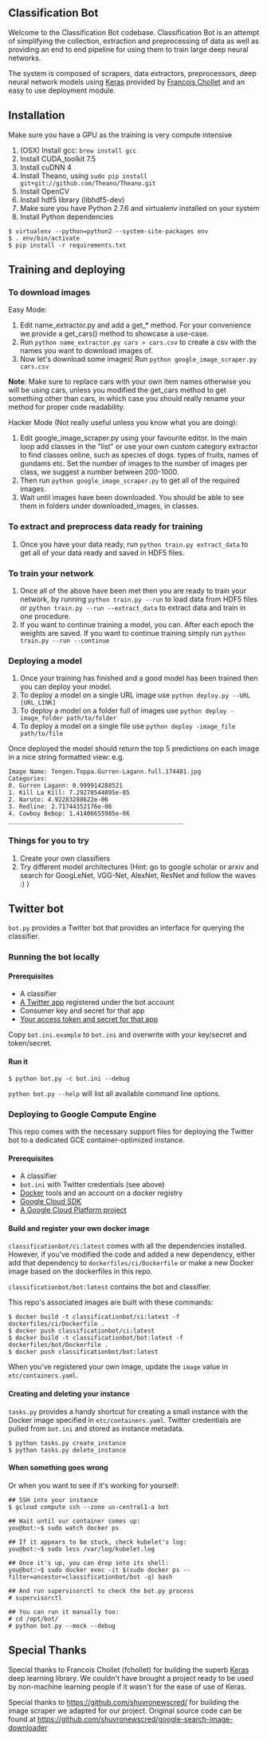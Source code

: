 Classification Bot
------------------
Welcome to the Classification Bot codebase. Classification Bot is an attempt of simplifying the collection, extraction and preprocessing of data as well as providing an end to end pipeline for using them to train large deep neural networks.

The system is composed of scrapers, data extractors, preprocessors, deep neural network models using [Keras](https://github.com/fchollet/keras) provided by [Francois Chollet](https://github.com/fchollet) and an easy to use deployment module.

## Installation
Make sure you have a GPU as the training is very compute intensive

1. (OSX) Install gcc: `brew install gcc`
2. Install CUDA_toolkit 7.5
3. Install cuDNN 4
4. Install Theano, using `sudo pip install git+git://github.com/Theano/Theano.git`
5. Install OpenCV
6. Install hdf5 library (libhdf5-dev)
7. Make sure you have Python 2.7.6 and virtualenv installed on your system
8. Install Python dependencies

```
$ virtualenv --python=python2 --system-site-packages env
$ . env/bin/activate
$ pip install -r requirements.txt
```

## Training and deploying

### To download images

Easy Mode:

1. Edit name_extractor.py and add a get_* method. For your convenience we provide a get_cars() method to showcase a use-case.
2. Run `python name_extractor.py cars > cars.csv` to create a csv with the names you want to download images of.
3. Now let's download some images! Run `python google_image_scraper.py cars.csv`

  **Note**: Make sure to replace cars with your own item names otherwise you will be using cars, unless you modified the get_cars method to get something other than cars, in which case you should really rename your method for proper code readability.

Hacker Mode (Not really useful unless you know what you are doing):

1. Edit google_image_scraper.py using your favourite editor. In the main loop add classes in the "list" or use your own custom category extractor to find classes online, such as species of dogs.
types of fruits, names of gundams etc. Set the number of images to the number of images per class, we suggest a number between 200-1000.
2. Then run `python google_image_scraper.py` to get all of the required images.
3. Wait until images have been downloaded. You should be able to see them in folders under downloaded_images, in classes.

### To extract and preprocess data ready for training

1. Once you have your data ready, run `python train.py extract_data` to get all of your data ready and saved in HDF5 files.

### To train your network

1. Once all of the above have been met then you are ready to train your network, by running `python train.py --run` to load data from HDF5 files or `python train.py --run --extract_data` to extract data and train in one procedure.
2. If you want to continue training a model, you can. After each epoch the weights are saved. If you want to continue training simply run `python train.py --run --continue`


### Deploying a model

1. Once your training has finished and a good model has been trained then you can deploy your model.
2. To deploy a model on a single URL image use `python deploy.py --URL [URL_LINK]`
3. To deploy a model on a folder full of images use `python deploy -image_folder path/to/folder`
4. To deploy a model on a single file use `python deploy -image_file path/to/file`

Once deployed the model should return the top 5 predictions on each image in a nice string formatted view: e.g.

```
Image Name: Tengen.Toppa.Gurren-Lagann.full.174481.jpg
Categories:
0. Gurren Lagann: 0.999914288521
1. Kill La Kill: 7.29278544895e-05
2. Naruto: 4.92283288622e-06
3. Redline: 2.71744352176e-06
4. Cowboy Bebop: 1.41406655985e-06
_________________________________________________
```

### Things for you to try

1. Create your own classifiers
2. Try different model architectures (Hint: go to google scholar or arxiv and search for GoogLeNet, VGG-Net, AlexNet, ResNet and follow the waves :) )

## Twitter bot

`bot.py` provides a Twitter bot that provides an interface for querying the classifier.

### Running the bot locally

#### Prerequisites

* A classifier
* [A Twitter app](https://apps.twitter.com/) registered under the bot account
* Consumer key and secret for that app
* [Your access token and secret for that app](https://dev.twitter.com/oauth/overview/application-owner-access-tokens)

Copy `bot.ini.example` to `bot.ini` and overwrite with your key/secret and token/secret.

#### Run it

```
$ python bot.py -c bot.ini --debug
```

`python bot.py --help` will list all available command line options.

### Deploying to Google Compute Engine

This repo comes with the necessary support files for deploying the Twitter bot
to a dedicated GCE container-optimized instance.

#### Prerequisites

* A classifier
* `bot.ini` with Twitter credentials (see above)
* [Docker](https://www.docker.com/) tools and an account on a docker registry
* [Google Cloud SDK](https://cloud.google.com/sdk/#Quick_Start)
* [A Google Cloud Platform project](https://cloud.google.com/compute/docs/linux-quickstart#set_up_a_google_cloud_platform_project)

#### Build and register your own docker image

`classificationbot/ci:latest` comes with all the dependencies installed.
However, if you've modified the code and added a new dependency,
either add that dependency to `dockerfiles/ci/Dockerfile` or make a new
Docker image based on the dockerfiles in this repo.

`classificationbot/bot:latest` contains the bot and classifier.

This repo's associated images are built with these commands:

```
$ docker build -t classificationbot/ci:latest -f dockerfiles/ci/Dockerfile .
$ docker push classificationbot/ci:latest
$ docker build -t classificationbot/bot:latest -f dockerfiles/bot/Dockerfile .
$ docker push classificationbot/bot:latest
```

When you've registered your own image, update the `image` value in `etc/containers.yaml`.

#### Creating and deleting your instance

`tasks.py` provides a handy shortcut for creating a small instance
with the Docker image specified in `etc/containers.yaml`.
Twitter credentials are pulled from `bot.ini` and stored as instance metadata.

```
$ python tasks.py create_instance
$ python tasks.py delete_instance
```

#### When something goes wrong

Or when you want to see if it's working for yourself:

```
## SSH into your instance
$ gcloud compute ssh --zone us-central1-a bot

## Wait until our container comes up:
you@bot:~$ sudo watch docker ps

## If it appears to be stuck, check kubelet's log:
you@bot:~$ sudo less /var/log/kubelet.log

## Once it's up, you can drop into its shell:
you@bot:~$ sudo docker exec -it $(sudo docker ps --filter=ancestor=classificationbot/bot -q) bash

## And run supervisorctl to check the bot.py process
# supervisorctl

## You can run it manually too:
# cd /opt/bot/
# python bot.py --mock --debug
```

## Special Thanks
Special thanks to Francois Chollet (fchollet) for building the superb [Keras](https://github.com/fchollet/keras) deep learning library.
We couldn't have brought a project ready to be used by non-machine learning people if it wasn't for the ease of use of Keras.

Special thanks to https://github.com/shuvronewscred/ for building the image scraper we adapted for our project.
Original source code can be found at https://github.com/shuvronewscred/google-search-image-downloader
